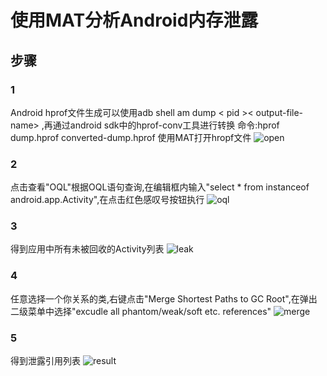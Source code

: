 # 使用MAT分析Android内存泄露
## 步骤
### 1
Android hprof文件生成可以使用adb shell am dump < pid >< output-file-name>  ,再通过android sdk中的hprof-conv工具进行转换
命令:hprof dump.hprof converted-dump.hprof
使用MAT打开hropf文件
![open](1.png)
### 2
点击查看"OQL"根据OQL语句查询,在编辑框内输入"select * from instanceof android.app.Activity",在点击红色感叹号按钮执行
![oql](2.png)
### 3
得到应用中所有未被回收的Activity列表
![leak](3.png)
### 4
任意选择一个你关系的类,右键点击"Merge Shortest Paths to GC Root",在弹出二级菜单中选择"excudle all phantom/weak/soft etc. references"
![merge](4.png)
### 5
得到泄露引用列表
![result](5.png)

